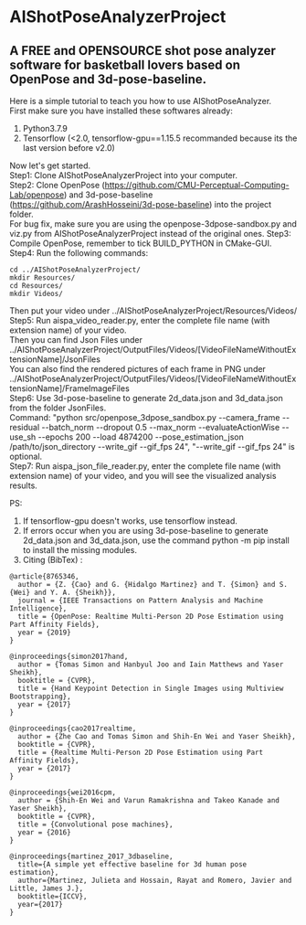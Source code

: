 # AIShotPoseAnalyzerProject
## A FREE and OPENSOURCE shot pose analyzer software for basketball lovers based on OpenPose and 3d-pose-baseline.

Here is a simple tutorial to teach you how to use AIShotPoseAnalyzer.  
First make sure you have installed these softwares already:
1. Python3.7.9
2. Tensorflow (<2.0, tensorflow-gpu==1.15.5 recommanded because its the last version before v2.0)

Now let's get started.  
Step1: Clone AIShotPoseAnalyzerProject into your computer.  
Step2: Clone OpenPose (https://github.com/CMU-Perceptual-Computing-Lab/openpose) and 3d-pose-baseline (https://github.com/ArashHosseini/3d-pose-baseline) into the project folder.  
For bug fix, make sure you are using the openpose-3dpose-sandbox.py and viz.py from AIShotPoseAnalyzerProject instead of the original ones.
Step3: Compile OpenPose, remember to tick BUILD_PYTHON in CMake-GUI.  
Step4: Run the following commands:  
```
cd ../AIShotPoseAnalyzerProject/  
mkdir Resources/  
cd Resources/  
mkdir Videos/
```  
Then put your video under ../AIShotPoseAnalyzerProject/Resources/Videos/  
Step5: Run aispa_video_reader.py, enter the complete file name (with extension name) of your video.  
Then you can find Json Files under ../AIShotPoseAnalyzerProject/OutputFiles/Videos/[VideoFileNameWithoutExtensionName]/JsonFiles  
You can also find the rendered pictures of each frame in PNG under ../AIShotPoseAnalyzerProject/OutputFiles/Videos/[VideoFileNameWithoutExtensionName]/FrameImageFiles  
Step6: Use 3d-pose-baseline to generate 2d_data.json and 3d_data.json from the folder JsonFiles.  
Command: "python src/openpose_3dpose_sandbox.py --camera_frame --residual --batch_norm --dropout 0.5 --max_norm --evaluateActionWise --use_sh --epochs 200 --load 4874200 --pose_estimation_json /path/to/json_directory --write_gif --gif_fps 24", "--write_gif --gif_fps 24" is optional.  
Step7: Run aispa_json_file_reader.py, enter the complete file name (with extension name) of your video, and you will see the visualized analysis results.

PS:
1. If tensorflow-gpu doesn't works, use tensorflow instead.
2. If errors occur when you are using 3d-pose-baseline to generate 2d_data.json and 3d_data.json, use the command python -m pip install to install the missing modules.
3. Citing (BibTex) :  
```
@article{8765346,  
  author = {Z. {Cao} and G. {Hidalgo Martinez} and T. {Simon} and S. {Wei} and Y. A. {Sheikh}},  
  journal = {IEEE Transactions on Pattern Analysis and Machine Intelligence},  
  title = {OpenPose: Realtime Multi-Person 2D Pose Estimation using Part Affinity Fields},  
  year = {2019}  
}

@inproceedings{simon2017hand,  
  author = {Tomas Simon and Hanbyul Joo and Iain Matthews and Yaser Sheikh},  
  booktitle = {CVPR},  
  title = {Hand Keypoint Detection in Single Images using Multiview Bootstrapping},  
  year = {2017}  
}

@inproceedings{cao2017realtime,  
  author = {Zhe Cao and Tomas Simon and Shih-En Wei and Yaser Sheikh},  
  booktitle = {CVPR},  
  title = {Realtime Multi-Person 2D Pose Estimation using Part Affinity Fields},  
  year = {2017}  
}

@inproceedings{wei2016cpm,  
  author = {Shih-En Wei and Varun Ramakrishna and Takeo Kanade and Yaser Sheikh},  
  booktitle = {CVPR},  
  title = {Convolutional pose machines},  
  year = {2016}  
}

@inproceedings{martinez_2017_3dbaseline,
  title={A simple yet effective baseline for 3d human pose estimation},
  author={Martinez, Julieta and Hossain, Rayat and Romero, Javier and Little, James J.},
  booktitle={ICCV},
  year={2017}
}
```
